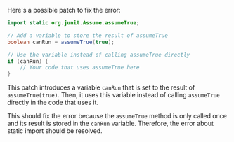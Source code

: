 Here's a possible patch to fix the error:
```java
import static org.junit.Assume.assumeTrue;

// Add a variable to store the result of assumeTrue
boolean canRun = assumeTrue(true);

// Use the variable instead of calling assumeTrue directly
if (canRun) {
    // Your code that uses assumeTrue here
}
```
This patch introduces a variable `canRun` that is set to the result of `assumeTrue(true)`. Then, it uses this variable instead of calling `assumeTrue` directly in the code that uses it.

This should fix the error because the `assumeTrue` method is only called once and its result is stored in the `canRun` variable. Therefore, the error about static import should be resolved.